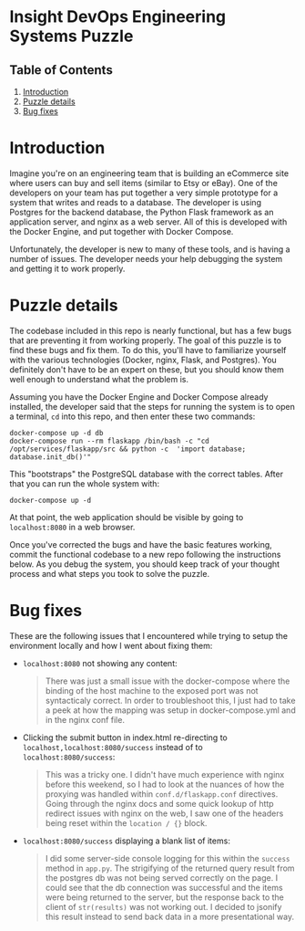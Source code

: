 # Insight DevOps Engineering Systems Puzzle

## Table of Contents

1. [Introduction](README.md#introduction)
2. [Puzzle details](README.md#puzzle-details)
3. [Bug fixes](README.md#bug-fixes)

# Introduction

Imagine you're on an engineering team that is building an eCommerce site where users can buy and sell items (similar to Etsy or eBay). One of the developers on your team has put together a very simple prototype for a system that writes and reads to a database. The developer is using Postgres for the backend database, the Python Flask framework as an application server, and nginx as a web server. All of this is developed with the Docker Engine, and put together with Docker Compose.

Unfortunately, the developer is new to many of these tools, and is having a number of issues. The developer needs your help debugging the system and getting it to work properly.

# Puzzle details

The codebase included in this repo is nearly functional, but has a few bugs that are preventing it from working properly. The goal of this puzzle is to find these bugs and fix them. To do this, you'll have to familiarize yourself with the various technologies (Docker, nginx, Flask, and Postgres). You definitely don't have to be an expert on these, but you should know them well enough to understand what the problem is.

Assuming you have the Docker Engine and Docker Compose already installed, the developer said that the steps for running the system is to open a terminal, `cd` into this repo, and then enter these two commands:

    docker-compose up -d db
    docker-compose run --rm flaskapp /bin/bash -c "cd /opt/services/flaskapp/src && python -c  'import database; database.init_db()'"

This "bootstraps" the PostgreSQL database with the correct tables. After that you can run the whole system with:

    docker-compose up -d

At that point, the web application should be visible by going to `localhost:8080` in a web browser.

Once you've corrected the bugs and have the basic features working, commit the functional codebase to a new repo following the instructions below. As you debug the system, you should keep track of your thought process and what steps you took to solve the puzzle.

# Bug fixes

These are the following issues that I encountered while trying to setup the environment locally and how I went about fixing them:

- `localhost:8080` not showing any content:

  > There was just a small issue with the docker-compose where the binding of the host machine to the exposed port was not syntacticaly correct. In order to troubleshoot this, I just had to take a peek at how the mapping was setup in docker-compose.yml and in the nginx conf file.

- Clicking the submit button in index.html re-directing to `localhost,localhost:8080/success` instead of to `localhost:8080/success`:

  > This was a tricky one. I didn't have much experience with nginx before this weekend, so I had to look at the nuances of how the proxying was handled within `conf.d/flaskapp.conf` directives. Going through the nginx docs and some quick lookup of http redirect issues with nginx on the web, I saw one of the headers being reset within the `location / {}` block.

- `localhost:8080/success` displaying a blank list of items:

  > I did some server-side console logging for this within the `success` method in `app.py`. The strigifying of the returned query result from the postgres db was not being served correctly on the page. I could see that the db connection was successful and the items were being returned to the server, but the response back to the client of `str(results)` was not working out. I decided to jsonify this result instead to send back data in a more presentational way.
